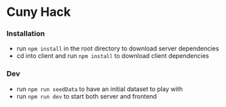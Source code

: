# Cuny Hack


### Installation
- run `npm install` in the root directory to download server dependencies 
- cd into client and run `npm install` to download client dependencies 

### Dev
- run `npm run seedData` to have an initial dataset to play with
- run `npm run dev` to start both server and frontend 
